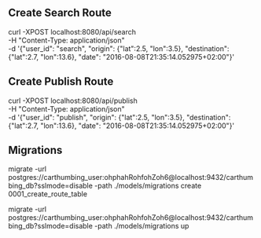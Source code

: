 

## Create Search Route

curl -XPOST localhost:8080/api/search \
-H "Content-Type: application/json" \
-d '{"user_id": "search", "origin": {"lat":2.5, "lon":3.5}, "destination": {"lat":2.7, "lon":13.6}, "date": "2016-08-08T21:35:14.052975+02:00"}'

## Create Publish Route

curl -XPOST localhost:8080/api/publish \
-H "Content-Type: application/json" \
-d '{"user_id": "publish", "origin": {"lat":2.5, "lon":3.5}, "destination": {"lat":2.7, "lon":13.6}, "date": "2016-08-08T21:35:14.052975+02:00"}'

## Migrations

migrate -url postgres://carthumbing_user:ohphahRohfohZoh6@localhost:9432/carthumbing_db?sslmode=disable -path ./models/migrations create 0001_create_route_table


migrate -url postgres://carthumbing_user:ohphahRohfohZoh6@localhost:9432/carthumbing_db?sslmode=disable -path ./models/migrations up

